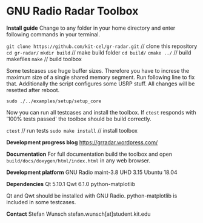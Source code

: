 GNU Radio Radar Toolbox
========

**Install guide**
Change to any folder in your home directory and enter following commands in your terminal.

`git clone https://github.com/kit-cel/gr-radar.git` // clone this repository
`cd gr-radar/`
`mkdir build` // make build folder
`cd build/`
`cmake ../` // build makefiles
`make` // build toolbox

Some testcases use huge buffer sizes. Therefore you have to increse the maximum size of a single shared memory segment. Run following line to fix that. Additionally the script configures some USRP stuff. All changes will be resetted after reboot.

`sudo ./../examples/setup/setup_core`

Now you can run all testcases and install the toolbox. If `ctest` responds with '100% tests passed' the toolbox should be build correctly.

`ctest` // run tests
`sudo make install` // install toolbox

**Development progress blog**
https://grradar.wordpress.com/

**Documentation**
For full documentation build the toolbox and open `build/docs/doxygen/html/index.html` in any web browser.


**Development platform**
GNU Radio maint-3.8
UHD 3.15
Ubuntu 18.04

**Dependencies**
Qt 5.10.1
Qwt 6.1.0
python-matplotlib


Qt and Qwt should be installed with GNU Radio. python-matplotlib is included in some testcases.

**Contact**
Stefan Wunsch
stefan.wunsch[at]student.kit.edu
